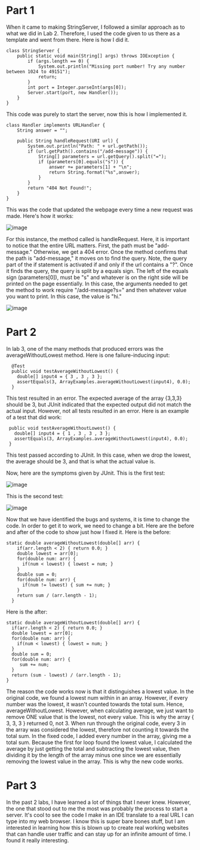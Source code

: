 # Part 1
When it came to making StringServer, I followed a similar approach as to what we did in Lab 2.
Therefore, I used the code given to us there as a template and went from there. Here is how I did it.

```
class StringServer {
    public static void main(String[] args) throws IOException {
        if (args.length == 0) {
            System.out.println("Missing port number! Try any number between 1024 to 49151");
            return;
        }
        int port = Integer.parseInt(args[0]);
        Server.start(port, new Handler());
    }
}
```

This code was purely to start the server, now this is how I implemented it.

```
class Handler implements URLHandler {
    String answer = "";

    public String handleRequest(URI url) {
        System.out.println("Path: " + url.getPath());
        if (url.getPath().contains("/add-message")) {
            String[] parameters = url.getQuery().split("=");
            if (parameters[0].equals("s")) {
                answer += parameters[1] + "\n";
                return String.format("%s",answer);
            }
        }
        return "404 Not Found!";
    }    
}
```

This was the code that updated the webpage every time a new request was made.
Here's how it works: 

![image](https://user-images.githubusercontent.com/97927174/233862864-575ef6e3-0c29-4f2f-a709-5b415ca25fce.png)

For this instance, the method called is handleRequest. Here, it is important to notice that the entire URL matters. First, the path must be "add-message." Otherwise, we get a 404 error. Once the method confirms that the path is "add-message," it moves on to find the query. Note, the query part of the if statement is activated if and only if the url contains a "?". Once it finds the query, the query is split by a equals sign. The left of the equals sign (parameters[0]), must be "s" and whatever is on the right side will be printed on the page essentially. In this case, the arguments needed to get the method to work require "/add-message?s=" and then whatever value you want to print. In this case, the value is "hi."

![image](https://user-images.githubusercontent.com/97927174/233862894-70665729-1021-4c8e-b2a6-2869f36b41a9.png)

# Part 2
In lab 3, one of the many methods that produced errors was the averageWithoutLowest method. Here is one failure-inducing input:

```
  @Test
  public void testAverageWithoutLowest() {
    double[] input4 = { 3 , 3 , 3 };
    assertEquals(3, ArrayExamples.averageWithoutLowest(input4), 0.0);
  }
  ```
  
 This test resulted in an error. The expected average of the array {3,3,3} should be 3, but JUnit indicated that the expected output did not match the actual input.
 However, not all tests resulted in an error. Here is an example of a test that did work:
 
 ```  @Test
  public void testAverageWithoutLowest() {
    double[] input4 = { 1 , 3 , 3 , 3 };
    assertEquals(3, ArrayExamples.averageWithoutLowest(input4), 0.0);
  }
  ```
  
This test passed according to JUnit. In this case, when we drop the lowest, the average should be 3, and that is what the actual value is.

Now, here are the symptoms given by JUnit. This is the first test:

![image](https://user-images.githubusercontent.com/97927174/233864686-f53692eb-8427-4967-93ef-fb108bac1443.png)

This is the second test:

![image](https://user-images.githubusercontent.com/97927174/233864755-87d3fcde-84a6-482d-a04d-deb6e76a69b7.png)

Now that we have identified the bugs and systems, it is time to change the code. In order to get it to work, we need to change a bit. Here are the before and after of the code to show just how I fixed it. Here is the before:

```
static double averageWithoutLowest(double[] arr) {
    if(arr.length < 2) { return 0.0; }
    double lowest = arr[0];
    for(double num: arr) {
      if(num < lowest) { lowest = num; }
    }
    double sum = 0;
    for(double num: arr) {
      if(num != lowest) { sum += num; }
    }
    return sum / (arr.length - 1);
  }
  ```
  
  Here is the after:
  
  ```
  static double averageWithoutLowest(double[] arr) {
    if(arr.length < 2) { return 0.0; }
    double lowest = arr[0];
    for(double num: arr) {
      if(num < lowest) { lowest = num; }
    }
    double sum = 0;
    for(double num: arr) {
       sum += num;
    }
    return (sum - lowest) / (arr.length - 1);
  }
  ```
The reason the code works now is that it distinguishes a lowest value. In the original code, we found a lowest num within in an array. However, if every number was the lowest, it wasn't counted towards the total sum. Hence, averageWithoutLowest. However, when calculating average, we just want to remove ONE value that is the lowest, not every value. This is why the array { 3, 3, 3 } returned 0, not 3. When run through the original code, every 3 in the array was considered the lowest, therefore not counting it towards the total sum. In the fixed code, I added every number in the array, giving me a total sum. Because the first for loop found the lowest value, I calculated the average by just getting the total and subtracting the lowest value, then dividing it by the length of the array minus one since we are essentially removing the lowest value in the array. This is why the new code works.

# Part 3
In the past 2 labs, I have learned a lot of things that I never knew. However, the one that stood out to me the most was probably the process to start a server. It's cool to see the code I make in an IDE translate to a real URL I can type into my web browser. I know this is super bare bones stuff, but I am interested in learning how this is blown up to create real working websites that can handle user traffic and can stay up for an infinite amount of time. I found it really interesting.
  
  
